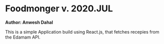 # Foodmonger v. 2020.JUL

**Author: Anwesh Dahal**

This is a simple Application build using React.js, that fetches recepies from the Edamam API.
